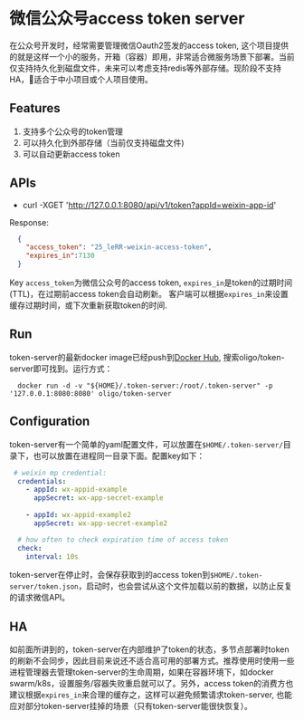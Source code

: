 # 微信公众号access token server

在公众号开发时，经常需要管理微信Oauth2签发的access token, 这个项目提供的就是这样一个小的服务，开箱（容器）即用，非常适合微服务场景下部署。当前仅支持持久化到磁盘文件，未来可以考虑支持redis等外部存储。现阶段不支持HA，适合于中小项目或个人项目使用。

## Features

1. 支持多个公众号的token管理
2. 可以持久化到外部存储（当前仅支持磁盘文件)
3. 可以自动更新access token

## APIs


* curl -XGET 'http://127.0.0.1:8080/api/v1/token?appId=weixin-app-id'

Response:
```json
  {
    "access_token": "25_leRR-weixin-access-token",
    "expires_in":7130
  }
```

Key `access_token`为微信公众号的access token, `expires_in`是token的过期时间(TTL)，在过期前access token会自动刷新。
客户端可以根据`expires_in`来设置缓存过期时间，或下次重新获取token的时间.


## Run

token-server的最新docker image已经push到[Docker Hub](https://hub.docker.com/r/oligo/token-server), 搜索oligo/token-server即可找到。运行方式：

```shell
  docker run -d -v "${HOME}/.token-server:/root/.token-server" -p '127.0.0.1:8080:8080' oligo/token-server
```

## Configuration

token-server有一个简单的yaml配置文件，可以放置在`$HOME/.token-server/`目录下，也可以放置在进程同一目录下面。配置key如下：

```yaml
 # weixin mp credential:
  credentials:
    - appId: wx-appid-example
      appSecret: wx-app-secret-example
    
    - appId: wx-appid-example2
      appSecret: wx-app-secret-example2

  # how often to check expiration time of access token
  check:
    interval: 10s
```

 token-server在停止时，会保存获取到的access token到`$HOME/.token-server/token.json`，启动时，也会尝试从这个文件加载以前的数据，以防止反复的请求微信API。

 ## HA

 如前面所讲到的，token-server在内部维护了token的状态，多节点部署时token的刷新不会同步，因此目前来说还不适合高可用的部署方式。推荐使用时使用一些进程管理器去管理token-server的生命周期，如果在容器环境下，如docker swarm/k8s，设置服务/容器失败重启就可以了。另外，access token的消费方也建议根据`expires_in`来合理的缓存之，这样可以避免频繁请求token-server, 也能应对部分token-server挂掉的场景（只有token-server能很快恢复）。


